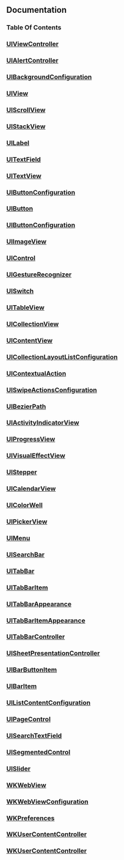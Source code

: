 ## Documentation

### Table Of Contents

### [UIViewController](uiviewcontroller.md#uiviewcontroller)

### [UIAlertController](uialertcontroller.md#uialertcontroller)

### [UIBackgroundConfiguration](uibackgroundconfiguration.md#uibackgroundconfiguration)

### [UIView](uiview.md#uiview)

### [UIScrollView](uiscrollview.md#uiscrollview)

### [UIStackView](uistackview.md#uistackview)

### [UILabel](uilabel.md#uilabel)

### [UITextField](uitextfield.md#uitextfield)

### [UITextView](uitextview.md#uitextview)

### [UIButtonConfiguration](uibuttonconfiguration.md#uibuttonconfiguration)

### [UIButton](uibutton.md#uibutton)

### [UIButtonConfiguration](uibuttonconfiguration.md#uibuttonconfiguration)

### [UIImageView](uiimageview.md#uiimageview)

### [UIControl](uicontrol.md#uicontrol)

### [UIGestureRecognizer](uigesturerecognizer.md#uigesturerecognizer)

### [UISwitch](uiswitch.md#uiswitch)

### [UITableView](uitableview.md#uitableview)

### [UICollectionView](uicollectionview.md#uicollectionview)

### [UIContentView](uicontentview.md#uicontentview)

### [UICollectionLayoutListConfiguration](uicollectionlayoutlistconfiguration.md#uicollectionlayoutlistconfiguration)

### [UIContextualAction](uicontextualaction.md#uicontextualaction)

### [UISwipeActionsConfiguration](uiswipeactionsconfiguration.md#uiswipeactionsconfiguration)

### [UIBezierPath](uibezierpath.md#uibezierpath)

### [UIActivityIndicatorView](uiactivityindicatorview.md#uiactivityindicatorview)

### [UIProgressView](uiprogressview.md#uiprogressview)

### [UIVisualEffectView](uivisualeffectview.md#uivisualeffectview)

### [UIStepper](uistepper.md#uistepper)

### [UICalendarView](uicalendarview.md#uicalendarview)

### [UIColorWell](uicolorwell.md#uicolorwell)

### [UIPickerView](uipickerview.md#uipickerview)

### [UIMenu](uimenu.md#uimenu)

### [UISearchBar](uisearchbar.md#uisearchbar)

### [UITabBar](uitabbar.md#uitabbar)

### [UITabBarItem](uitabbaritem.md#uitabbaritem)

### [UITabBarAppearance](uitabbarappearance.md#uitabbarappearance)

### [UITabBarItemAppearance](uitabbaritemappearance.md#uitabbaritemappearance)

### [UITabBarController](uitabbarcontroller.md#uitabbarcontroller)

### [UISheetPresentationController](uisheetpresentationcontroller.md#uisheetpresentationcontroller)

### [UIBarButtonItem](uibarbuttonitem.md#uibarbuttonitem)

### [UIBarItem](uibaritem.md#uibaritem)

### [UIListContentConfiguration](uilistcontentconfiguration.md#uilistcontentconfiguration)

### [UIPageControl](uipagecontrol.md#uipagecontrol)

### [UISearchTextField](uisearchtextfield.md#uisearchtextfield)

### [UISegmentedControl](uisegmentedcontrol.md#uisegmentedcontrol)

### [UISlider](uislider.md#uislider)

### [WKWebView](wkwebview.md#wkwebview)

### [WKWebViewConfiguration](wkwebviewconfiguration.md#wkwebviewconfiguration)

### [WKPreferences](wkpreferences.md#wkpreferences)

### [WKUserContentController](wkusercontentcontroller.md#wkusercontentcontroller)

### [WKUserContentController](wkusercontentcontroller.md#wkusercontentcontroller)
